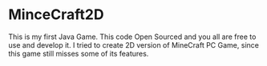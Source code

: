 # MinceCraft2D
This is my first Java Game. This code Open Sourced and you all are free to use and develop it. I tried to create 2D version of MineCraft PC Game, since this game still misses some of its features.
